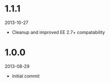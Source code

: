 # 1.1.1

2013-10-27

- Cleanup and improved EE 2.7+ compatability

# 1.0.0

2013-08-29

- Initial commit